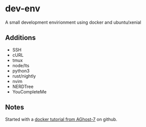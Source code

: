 # dev-env

A small development envirionment using docker and ubuntu/xenial

## Additions

- SSH
- cURL
- tmux
- node/lts
- python3
- rust/nightly
- nvim
 - NERDTree
 - YouCompleteMe

## Notes

Started with a [docker tutorial from AGhost-7] on github.

[docker tutorial from AGhost-7]: https://github.com/AGhost-7/docker-dev/tree/master/tutorial#build-your-own-docker-environment
